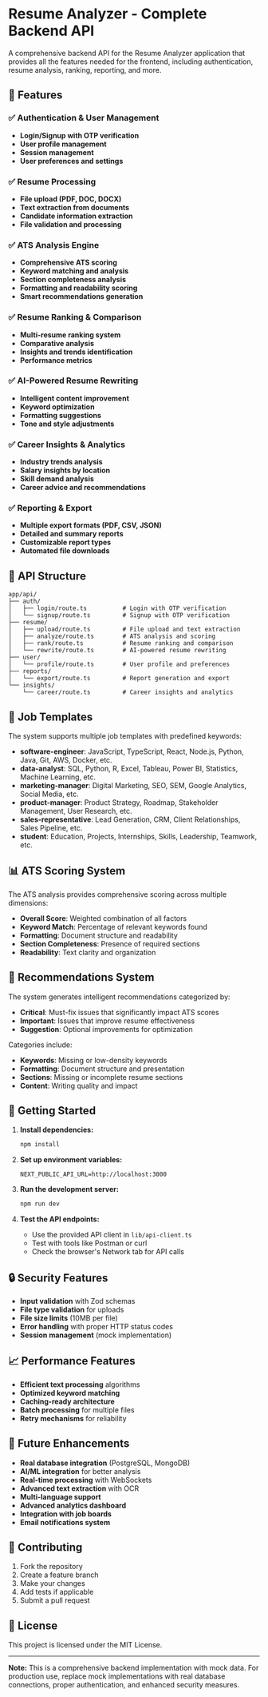 # Resume Analyzer - Complete Backend API

A comprehensive backend API for the Resume Analyzer application that provides all the features needed for the frontend, including authentication, resume analysis, ranking, reporting, and more.

## 🚀 Features

### ✅ Authentication & User Management
- **Login/Signup with OTP verification**
- **User profile management**
- **Session management**
- **User preferences and settings**

### ✅ Resume Processing
- **File upload (PDF, DOC, DOCX)**
- **Text extraction from documents**
- **Candidate information extraction**
- **File validation and processing**

### ✅ ATS Analysis Engine
- **Comprehensive ATS scoring**
- **Keyword matching and analysis**
- **Section completeness analysis**
- **Formatting and readability scoring**
- **Smart recommendations generation**

### ✅ Resume Ranking & Comparison
- **Multi-resume ranking system**
- **Comparative analysis**
- **Insights and trends identification**
- **Performance metrics**

### ✅ AI-Powered Resume Rewriting
- **Intelligent content improvement**
- **Keyword optimization**
- **Formatting suggestions**
- **Tone and style adjustments**

### ✅ Career Insights & Analytics
- **Industry trends analysis**
- **Salary insights by location**
- **Skill demand analysis**
- **Career advice and recommendations**

### ✅ Reporting & Export
- **Multiple export formats (PDF, CSV, JSON)**
- **Detailed and summary reports**
- **Customizable report types**
- **Automated file downloads**

## 📁 API Structure

```
app/api/
├── auth/
│   ├── login/route.ts          # Login with OTP verification
│   └── signup/route.ts         # Signup with OTP verification
├── resume/
│   ├── upload/route.ts         # File upload and text extraction
│   ├── analyze/route.ts        # ATS analysis and scoring
│   ├── rank/route.ts           # Resume ranking and comparison
│   └── rewrite/route.ts        # AI-powered resume rewriting
├── user/
│   └── profile/route.ts        # User profile and preferences
├── reports/
│   └── export/route.ts         # Report generation and export
└── insights/
    └── career/route.ts         # Career insights and analytics
```


## 🔧 Job Templates

The system supports multiple job templates with predefined keywords:

- **software-engineer**: JavaScript, TypeScript, React, Node.js, Python, Java, Git, AWS, Docker, etc.
- **data-analyst**: SQL, Python, R, Excel, Tableau, Power BI, Statistics, Machine Learning, etc.
- **marketing-manager**: Digital Marketing, SEO, SEM, Google Analytics, Social Media, etc.
- **product-manager**: Product Strategy, Roadmap, Stakeholder Management, User Research, etc.
- **sales-representative**: Lead Generation, CRM, Client Relationships, Sales Pipeline, etc.
- **student**: Education, Projects, Internships, Skills, Leadership, Teamwork, etc.

## 📊 ATS Scoring System

The ATS analysis provides comprehensive scoring across multiple dimensions:

- **Overall Score**: Weighted combination of all factors
- **Keyword Match**: Percentage of relevant keywords found
- **Formatting**: Document structure and readability
- **Section Completeness**: Presence of required sections
- **Readability**: Text clarity and organization

## 🎯 Recommendations System

The system generates intelligent recommendations categorized by:

- **Critical**: Must-fix issues that significantly impact ATS scores
- **Important**: Issues that improve resume effectiveness
- **Suggestion**: Optional improvements for optimization

Categories include:
- **Keywords**: Missing or low-density keywords
- **Formatting**: Document structure and presentation
- **Sections**: Missing or incomplete resume sections
- **Content**: Writing quality and impact

## 🚀 Getting Started

1. **Install dependencies:**
   ```bash
   npm install
   ```

2. **Set up environment variables:**
   ```env
   NEXT_PUBLIC_API_URL=http://localhost:3000
   ```

3. **Run the development server:**
   ```bash
   npm run dev
   ```

4. **Test the API endpoints:**
   - Use the provided API client in `lib/api-client.ts`
   - Test with tools like Postman or curl
   - Check the browser's Network tab for API calls

## 🔒 Security Features

- **Input validation** with Zod schemas
- **File type validation** for uploads
- **File size limits** (10MB per file)
- **Error handling** with proper HTTP status codes
- **Session management** (mock implementation)

## 📈 Performance Features

- **Efficient text processing** algorithms
- **Optimized keyword matching**
- **Caching-ready architecture**
- **Batch processing** for multiple files
- **Retry mechanisms** for reliability

## 🔮 Future Enhancements

- **Real database integration** (PostgreSQL, MongoDB)
- **AI/ML integration** for better analysis
- **Real-time processing** with WebSockets
- **Advanced text extraction** with OCR
- **Multi-language support**
- **Advanced analytics dashboard**
- **Integration with job boards**
- **Email notifications system**

## 🤝 Contributing

1. Fork the repository
2. Create a feature branch
3. Make your changes
4. Add tests if applicable
5. Submit a pull request

## 📄 License

This project is licensed under the MIT License.

---

**Note:** This is a comprehensive backend implementation with mock data. For production use, replace mock implementations with real database connections, proper authentication, and enhanced security measures.
